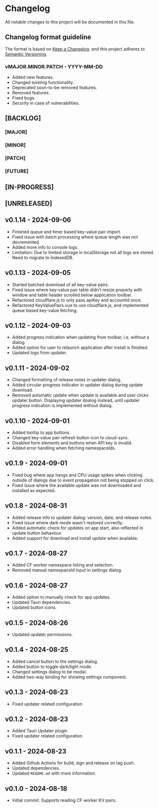 # Changelog
All notable changes to this project will be documented in this file.

## Changelog format guideline
The format is based on [Keep a Changelog](https://keepachangelog.com/en/1.0.0/),
and this project adheres to [Semantic Versioning](https://semver.org/spec/v2.0.0.html).

### vMAJOR.MINOR.PATCH - YYYY-MM-DD

- Added new features.
- Changed existing functionality.
- Deprecated soon-to-be removed features.
- Removed features.
- Fixed bugs.
- Security in case of vulnerabilities.

## [BACKLOG]

### [MAJOR]

### [MINOR]

### [PATCH]

### [FUTURE]

## [IN-PROGRESS]

## [UNRELEASED]

## v0.1.14 - 2024-09-06
- Finished queue and timer based key-value pair import.
- Fixed issue with batch processing where queue length was not decremented.
- Added more info to console logs.
- Limitation: Due to limited storage in localStorage not all logs are stored. Need to migrate to IndexedDB.

## v0.1.13 - 2024-09-05
- Started batched download of all key-value pairs.
- Fixed issue where key-value pair table didn't resize properly with window and table header scrolled below application toolbar.
- Refactored cloudflare.js to only pass apiKey and accountId once.
- Refactored KeyValuePairs.vue to use cloudflare.js, and implemented queue based key-value fetching.

## v0.1.12 - 2024-09-03
- Added progress indication when updating from toolbar, i.e. without a dialog.
- Added option for user to relaunch application after install is finished.
- Updated logs from updater.

## v0.1.11 - 2024-09-02
- Changed formatting of release notes in updater dialog.
- Added circular progress indicator in updater dialog during update download.
- Removed automatic update when update is available and user clicks updater button. Displaying updater doalog instead, until updater progress indication is implemented without dialog.

## v0.1.10 - 2024-09-01
- Added tooltip to app buttons.
- Changed key-value pair refresh button icon to cloud-sync.
- Disabled form elements and buttons when API key is invalid.
- Added error handling when fetching namespaceIds.

## v0.1.9 - 2024-09-01
- Fixed bug where app hangs and CPU usage spikes when clicking outside of dialogs due to event propagation not being stopped on click.
- Fixed issue where the available update was not downloaded and installed as expected.

## v0.1.8 - 2024-08-31
- Added release info to updater dialog: version, date, and release notes.
- Fixed issue where dark mode wasn't restored correctly.
- Added automatic check for updates on app start, also reflected in update button behaviour.
- Added support for download and install update when available.

## v0.1.7 - 2024-08-27
- Added CF worker namespace listing and selection.
- Removed manual namespaceId input in settings dialog.

## v0.1.6 - 2024-08-27
- Added option to manually check for app updates.
- Updated Tauri dependencies.
- Updated button icons.

## v0.1.5 - 2024-08-26
- Updated updater permissions.

## v0.1.4 - 2024-08-25
- Added cancel button to the settings dialog.
- Added button to toggle dark/light mode.
- Changed settings dialog to be modal.
- Added two-way binding for showing settings component.

## v0.1.3 - 2024-08-23
- Fixed updater related configuration

## v0.1.2 - 2024-08-23
- Added Tauri Updater plugin
- Fixed updater related configuration

## v0.1.1 - 2024-08-23
- Added Github Actions for build, sign and release on tag push.
- Updated dependencies.
- Updated `README.md` with more information.

## v0.1.0 - 2024-08-18
- Initial commit. Supports reading CF worker KV pairs.
